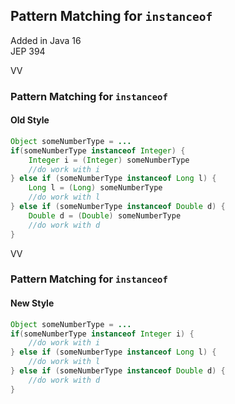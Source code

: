 ## Pattern Matching for `instanceof`

Added in Java 16 <br/>
JEP 394

VV

### Pattern Matching for `instanceof`

#### Old Style
```java [0|2-4|5-7|8-10]
Object someNumberType = ...
if(someNumberType instanceof Integer) {
    Integer i = (Integer) someNumberType
	//do work with i
} else if (someNumberType instanceof Long l) {
    Long l = (Long) someNumberType
	//do work with l
} else if (someNumberType instanceof Double d) {
    Double d = (Double) someNumberType
	//do work with d
}
```
VV

### Pattern Matching for `instanceof`

#### New Style
```java [0|2|4|6]
Object someNumberType = ...
if(someNumberType instanceof Integer i) {
	//do work with i
} else if (someNumberType instanceof Long l) {
	//do work with l
} else if (someNumberType instanceof Double d) {
	//do work with d
}
```
